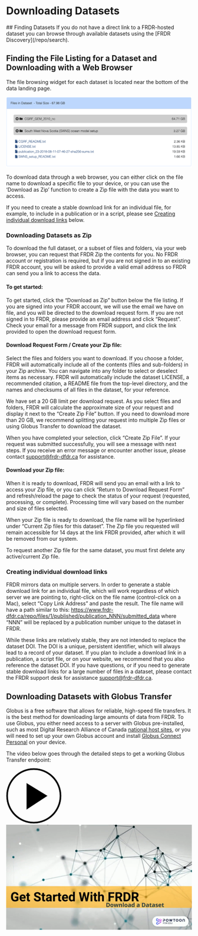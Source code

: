 ﻿<h1>Downloading Datasets</h1>
## Finding Datasets
If you do not have a direct link to a FRDR-hosted dataset you can browse through available datasets using the [FRDR Discovery](/repo/search).

## Finding the File Listing for a Dataset and Downloading with a Web Browser

The file browsing widget for each dataset is located near the bottom of the data landing page.

<a href="/docs/img/screenshots/downloading_data/WebDownload.png" class="screenshot-lightbox">
    <img src="/docs/img/screenshots/downloading_data/WebDownload.png" alt="Screenshot showing file browsing widget on FRDR item landing page." class="screenshot"/>
</a>

To download data through a web browser, you can either click on the file name to download a specific file to your device, or you can use the ‘Download as Zip’ function to create a Zip file with the data you want to access. 

If you need to create a stable download link for an individual file, for example, to include in a publication or in a script, please see [Creating individual download links](#creating-individual-download-links) below.

### Downloading Datasets as Zip

To download the full dataset, or a subset of files and folders, via your web browser, you can request that FRDR Zip the contents for you. No FRDR account or registration is required, but if you are not signed in to an existing FRDR account, you will be asked to provide a valid email address so FRDR can send you a link to access the data. 

#### To get started:

To get started, click the “Download as Zip” button below the file listing. If you are signed into your FRDR account, we will use the email we have on file, and you will be directed to the download request form. If you are not signed in to FRDR, please provide an email address and click “Request”. Check your email for a message from FRDR support, and click the link provided to open the download request form.

#### Download Request Form / Create your Zip file:

Select the files and folders you want to download. If you choose a folder, FRDR will automatically include all of the contents (files and sub-folders) in your Zip archive. You can navigate into any folder to select or deselect items as necessary. FRDR will automatically include the dataset LICENSE, a recommended citation, a README file from the top-level directory, and the names and checksums of all files in the dataset, for your reference.

We have set a 20 GB limit per download request. As you select files and folders, FRDR will calculate the approximate size of your request and display it next to the “Create Zip File” button. If you need to download more than 20 GB, we recommend splitting your request into multiple Zip files or using Globus Transfer to download the dataset. 

When you have completed your selection, click “Create Zip File”. If your request was submitted successfully, you will see a message with next steps. If you receive an error message or encounter another issue, please contact [support@frdr-dfdr.ca](mailto:support@frdr-dfdr.ca) for assistance. 

#### Download your Zip file: 

When it is ready to download, FRDR will send you an email with a link to access your Zip file, or you can click “Return to Download Request Form” and refresh/reload the page to check the status of your request (requested, processing, or complete). Processing time will vary based on the number and size of files selected.

When your Zip file is ready to download, the file name will be hyperlinked under “Current Zip files for this dataset”. The Zip file you requested will remain accessible for 14 days at the link FRDR provided, after which it will be removed from our system. 

To request another Zip file for the same dataset, you must first delete any active/current Zip file.


### Creating individual download links

FRDR mirrors data on multiple servers. In order to generate a stable download link for an individual file, which will work regardless of which server we are pointing to, right-click on the file name (control-click on a Mac), select “Copy Link Address” and paste the result. The file name will have a path similar to this: https://www.frdr-dfdr.ca/repo/files/1/published/publication_NNN/submitted_data where “NNN” will be replaced by a publication number unique to the dataset in FRDR.

While these links are relatively stable, they are not intended to replace the dataset DOI. The DOI is a unique, persistent identifier, which will always lead to a record of your dataset. If you plan to include a download link in a publication, a script file, or on your website, we recommend that you also reference the dataset DOI. If you have questions, or if you need to generate stable download links for a large number of files in a dataset, please contact the FRDR support desk for assistance [support@frdr-dfdr.ca](mailto:support@frdr-dfdr.ca).


## Downloading Datasets with Globus Transfer

Globus is a free software that allows for reliable, high-speed file transfers. It is the best method for downloading large amounts of data from FRDR. To use Globus, you either need access to a server with Globus pre-installed, such as most Digital Research Alliance of Canada [national host sites](https://alliancecan.ca/en/services/advanced-research-computing/federation/national-host-sites), or you will need to set up your own Globus account and install [Globus Connect Personal](https://www.globus.org/globus-connect-personal) on your device.

The video below goes through the detailed steps to get a working Globus Transfer endpoint:

<div class="video-wrap">
<a href="https://www.youtube.com/watch?v=PvmFxQyMPlQ&list=PLX9EpizS4A0suoSV2N0nn9parl96xHPkz&index=3&cc_lang_pref=en&cc_load_policy=1" target="_blank">
  <div class="video-play-btn">
    <svg xmlns="http://www.w3.org/2000/svg" width="150px" height="150px" viewbox="0 0 150 150" version="1.1">
        <path stroke="#cccccc" stroke-width="2px" d="M150,0A150,150,0,1,0,300,150,150,150,0,0,0,150,0Zm0,290A140,140,0,1,1,290,150,140,140,0,0,1,150,290Z" transform="matrix(0.5,0,0,0.5,0,0)"></path>
        <polygon stroke="#cccccc" stroke-width="2px" points="225 150 110 80 110 225 225 150" transform="matrix(0.5,0,0,0.5,0,0)"></polygon>
    </svg>
  </div>
  <img class="video-placeholder" src="/docs/img/video_placeholders/en/download_dataset.png" alt="Video preview: How to download Datasets from FRDR.">
</a>
</div>
